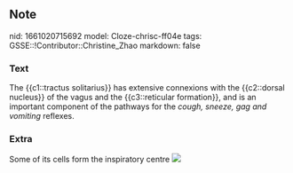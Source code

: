 ## Note
nid: 1661020715692
model: Cloze-chrisc-ff04e
tags: GSSE::!Contributor::Christine_Zhao
markdown: false

### Text
<div>
  <div>
    <div>
      <div>
        <div>
          The {{c1::tractus solitarius}} has extensive connexions
          with the {{c2::dorsal nucleus}} of the vagus and the
          {{c3::reticular formation}}, and is an important
          component of the pathways for the <i>cough, sneeze, gag
          and vomiting</i> reflexes.
        </div>
      </div>
    </div>
  </div>
</div>

### Extra
<div>
  <div>
    <div>
      <div>
        <div>Some of its cells form the inspiratory centre
        <img src="paste-d12ea95a992470441b718b260481218111c76137.jpg">
        </div>
      </div>
    </div>
  </div>
</div>
